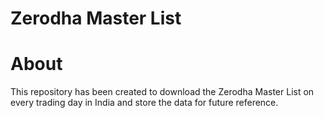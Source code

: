 # Zerodha Master List

# About
This repository has been created to download the Zerodha Master List on every trading day in India and store the data for future reference.